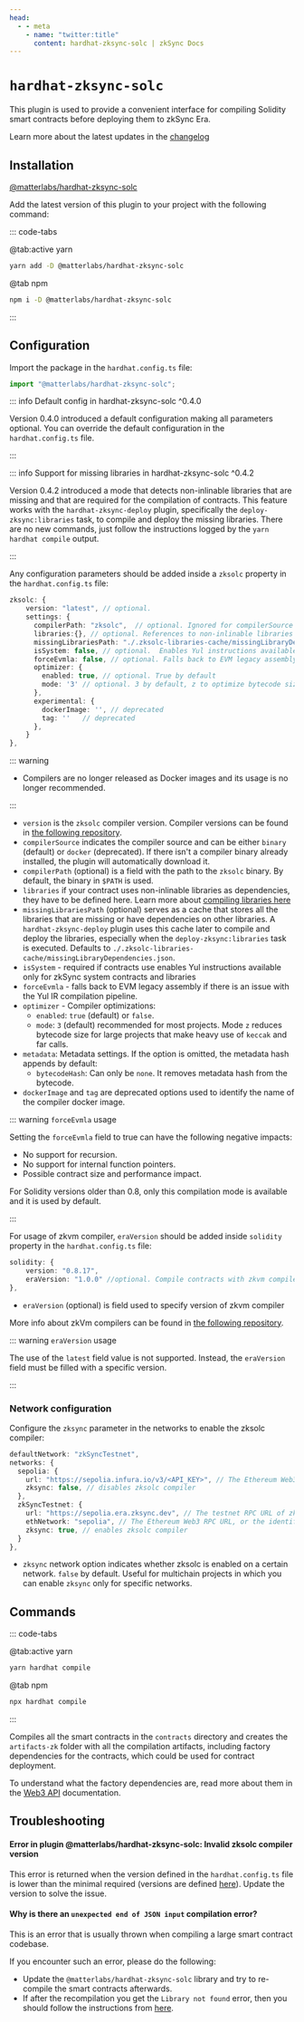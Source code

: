 ```yaml
---
head:
  - - meta
    - name: "twitter:title"
      content: hardhat-zksync-solc | zkSync Docs
---
```


# `hardhat-zksync-solc`

This plugin is used to provide a convenient interface for compiling Solidity smart contracts before deploying them to zkSync Era.

Learn more about the latest updates in the [changelog](https://github.com/matter-labs/hardhat-zksync/blob/main/packages/hardhat-zksync-solc/CHANGELOG.md)

## Installation

[@matterlabs/hardhat-zksync-solc](https://www.npmjs.com/package/@matterlabs/hardhat-zksync-solc)

Add the latest version of this plugin to your project with the following command:

::: code-tabs

@tab:active yarn

```bash
yarn add -D @matterlabs/hardhat-zksync-solc
```

@tab npm

```bash
npm i -D @matterlabs/hardhat-zksync-solc
```

:::

## Configuration

Import the package in the `hardhat.config.ts` file:

```ts
import "@matterlabs/hardhat-zksync-solc";
```

::: info Default config in hardhat-zksync-solc ^0.4.0

Version 0.4.0 introduced a default configuration making all parameters optional. You can override the default configuration in the `hardhat.config.ts` file.

:::

::: info Support for missing libraries in hardhat-zksync-solc ^0.4.2

Version 0.4.2 introduced a mode that detects non-inlinable libraries that are missing and that are required for the compilation of contracts. This feature works with the `hardhat-zksync-deploy` plugin, specifically the `deploy-zksync:libraries` task, to compile and deploy the missing libraries. There are no new commands, just follow the instructions logged by the `yarn hardhat compile` output.

:::

Any configuration parameters should be added inside a `zksolc` property in the `hardhat.config.ts` file:

```typescript
zksolc: {
    version: "latest", // optional.
    settings: {
      compilerPath: "zksolc",  // optional. Ignored for compilerSource "docker". Can be used if compiler is located in a specific folder
      libraries:{}, // optional. References to non-inlinable libraries
      missingLibrariesPath: "./.zksolc-libraries-cache/missingLibraryDependencies.json" // optional. This path serves as a cache that stores all the libraries that are missing or have dependencies on other libraries. A `hardhat-zksync-deploy` plugin uses this cache later to compile and deploy the libraries, especially when the `deploy-zksync:libraries` task is executed
      isSystem: false, // optional.  Enables Yul instructions available only for zkSync system contracts and libraries
      forceEvmla: false, // optional. Falls back to EVM legacy assembly if there is a bug with Yul
      optimizer: {
        enabled: true, // optional. True by default
        mode: '3' // optional. 3 by default, z to optimize bytecode size
      },
      experimental: {
        dockerImage: '', // deprecated
        tag: ''   // deprecated
      },
    }
},

```

::: warning

- Compilers are no longer released as Docker images and its usage is no longer recommended.

:::

- `version` is the `zksolc` compiler version. Compiler versions can be found in [the following repository](https://github.com/matter-labs/zksolc-bin).
- `compilerSource` indicates the compiler source and can be either `binary` (default) or `docker` (deprecated). If there isn't a compiler binary already installed, the plugin will automatically download it.
- `compilerPath` (optional) is a field with the path to the `zksolc` binary. By default, the binary in `$PATH` is used.
- `libraries` if your contract uses non-inlinable libraries as dependencies, they have to be defined here. Learn more about [compiling libraries here](./compiling-libraries.md)
- `missingLibrariesPath` (optional) serves as a cache that stores all the libraries that are missing or have dependencies on other libraries. A `hardhat-zksync-deploy` plugin uses this cache later to compile and deploy the libraries, especially when the `deploy-zksync:libraries` task is executed. Defaults to `./.zksolc-libraries-cache/missingLibraryDependencies.json`.
- `isSystem` - required if contracts use enables Yul instructions available only for zkSync system contracts and libraries
- `forceEvmla` - falls back to EVM legacy assembly if there is an issue with the Yul IR compilation pipeline.
- `optimizer` - Compiler optimizations:
  - `enabled`: `true` (default) or `false`.
  - `mode`: `3` (default) recommended for most projects. Mode `z` reduces bytecode size for large projects that make heavy use of `keccak` and far calls.
- `metadata`: Metadata settings. If the option is omitted, the metadata hash appends by default:
  - `bytecodeHash`: Can only be `none`. It removes metadata hash from the bytecode.
- `dockerImage` and `tag` are deprecated options used to identify the name of the compiler docker image.

::: warning `forceEvmla` usage

Setting the `forceEvmla` field to true can have the following negative impacts:

- No support for recursion.
- No support for internal function pointers.
- Possible contract size and performance impact.

For Solidity versions older than 0.8, only this compilation mode is available and it is used by default.

:::

For usage of zkvm compiler, `eraVersion` should be added inside `solidity` property in the `hardhat.config.ts` file:

```typescript
solidity: {
    version: "0.8.17",
    eraVersion: "1.0.0" //optional. Compile contracts with zkvm compiler
},

```

- `eraVersion` (optional) is field used to specify version of zkvm compiler

More info about zkVm compilers can be found in [the following repository](https://github.com/matter-labs/era-solidity).

::: warning `eraVersion` usage

The use of the `latest` field value is not supported. Instead, the `eraVersion` field must be filled with a specific version.

:::

### Network configuration

Configure the `zksync` parameter in the networks to enable the zksolc compiler:

```ts
defaultNetwork: "zkSyncTestnet",
networks: {
  sepolia: {
    url: "https://sepolia.infura.io/v3/<API_KEY>", // The Ethereum Web3 RPC URL (optional).
    zksync: false, // disables zksolc compiler
  },
  zkSyncTestnet: {
    url: "https://sepolia.era.zksync.dev", // The testnet RPC URL of zkSync Era network.
    ethNetwork: "sepolia", // The Ethereum Web3 RPC URL, or the identifier of the network (e.g. `mainnet` or `sepolia`)
    zksync: true, // enables zksolc compiler
  }
},
```

- `zksync` network option indicates whether zksolc is enabled on a certain network. `false` by default. Useful for multichain projects in which you can enable `zksync` only for specific networks.

## Commands

::: code-tabs

@tab:active yarn

```bash
yarn hardhat compile
```

@tab npm

```bash
npx hardhat compile
```

:::

Compiles all the smart contracts in the `contracts` directory and creates the `artifacts-zk` folder with all the compilation artifacts, including factory dependencies for the contracts, which could be used for contract deployment.

To understand what the factory dependencies are, read more about them in the [Web3 API](../../api.md) documentation.

## Troubleshooting

#### Error in plugin @matterlabs/hardhat-zksync-solc: Invalid zksolc compiler version

This error is returned when the version defined in the `hardhat.config.ts` file is lower than the minimal required (versions are defined [here](https://github.com/matter-labs/zksolc-bin/blob/main/version.json)). Update the version to solve the issue.

#### Why is there an `unexpected end of JSON input` compilation error?

This is an error that is usually thrown when compiling a large smart contract codebase.

If you encounter such an error, please do the following:

- Update the `@matterlabs/hardhat-zksync-solc` library and try to re-compile the smart contracts afterwards.
- If after the recompilation you get the `Library not found` error, then you should follow the instructions from [here](./compiling-libraries.md).
